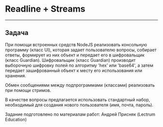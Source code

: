 # Readline + Streams
---

## Задача

При помощи встроенных средств NodeJS реализовать консольную программу (класс UI), которая задает пользователю вопросы, собирает ответы, формирует из них объект и передает его в шифровальщик (класс Guardian). 
Шифровальщик (класс Guardian) производит выборочную шифровку полей по алгоритму 'hex' или 'base64', а затем передает зашифрованный объект к месту его использования или хранения.

Обмен сообщениями между подпрограммами (классами) реализовать при помощи стримов.

В качестве вопросы предлагается использовать стандартный набор, необходимый для создания нового пользователя (имя, почта, пароль).


Задание подготовлено по материалам работ: Андрей Присняк (Lectrum Education)